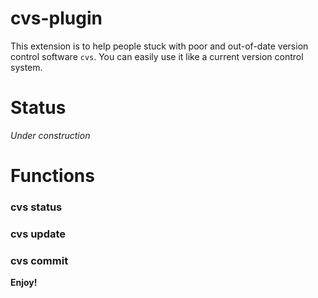# cvs-plugin

This extension is to help people stuck with poor and out-of-date version control software `cvs`. You can easily use it like a current version control system.


# Status 

*Under construction*

# Functions

### cvs status

### cvs update

### cvs commit

**Enjoy!**

